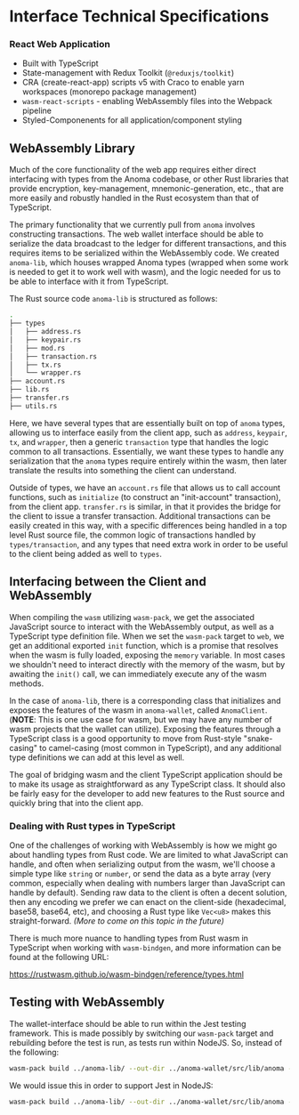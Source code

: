 # Interface Technical Specifications

### React Web Application

- Built with TypeScript
- State-management with Redux Toolkit (`@reduxjs/toolkit`)
- CRA (create-react-app) scripts v5 with Craco to enable yarn workspaces (monorepo package management)
- `wasm-react-scripts` - enabling WebAssembly files into the Webpack pipeline
- Styled-Componenents for all application/component styling

## WebAssembly Library

Much of the core functionality of the web app requires either direct interfacing with types from the Anoma codebase, or other Rust libraries that provide encryption, key-management, mnemonic-generation, etc., that are more easily and robustly handled in the Rust ecosystem than that of TypeScript.

The primary functionality that we currently pull from `anoma` involves constructing transactions. The web wallet interface should be able to serialize the data broadcast to the ledger for different transactions, and this requires items to be serialized within the WebAssembly code. We created `anoma-lib`, which houses wrapped Anoma types (wrapped when some work is needed to get it to work well with wasm), and the logic needed for us to be able to interface with it from TypeScript.

The Rust source code `anoma-lib` is structured as follows:

```bash
.
├── types
│   ├── address.rs
│   ├── keypair.rs
│   ├── mod.rs
│   ├── transaction.rs
│   ├── tx.rs
│   └── wrapper.rs
├── account.rs
├── lib.rs
├── transfer.rs
├── utils.rs
```

Here, we have several types that are essentially built on top of `anoma` types, allowing us to interface easily from the client app, such as `address`, `keypair`, `tx`, and `wrapper`, then a generic `transaction` type that handles the logic common to all transactions. Essentially, we want these types to handle any serialization that the `anoma` types require entirely within the wasm, then later translate the results into something the client can understand.

Outside of types, we have an `account.rs` file that allows us to call account functions, such as `initialize` (to construct an "init-account" transaction), from the client app. `transfer.rs` is similar, in that it provides the bridge for the client to issue a transfer transaction. Additional transactions can be easily created in this way, with a specific differences being handled in a top level Rust source file, the common logic of transactions handled by `types/transaction`, and any types that need extra work in order to be useful to the client being added as well to `types`.

## Interfacing between the Client and WebAssembly

When compiling the `wasm` utilizing `wasm-pack`, we get the associated JavaScript source to interact with the WebAssembly output, as well as a TypeScript type definition file. When we set the `wasm-pack` target to `web`, we get an additional exported `init` function, which is a promise that resolves when the wasm is fully loaded, exposing the `memory` variable. In most cases we shouldn't need to interact directly with the memory of the wasm, but by awaiting the `init()` call, we can immediately execute any of the wasm methods.

In the case of `anoma-lib`, there is a corresponding class that initializes and exposes the features of the wasm in `anoma-wallet`, called `AnomaClient`. (**NOTE**: This is one use case for wasm, but we may have any number of wasm projects that the wallet can utilize). Exposing the features through a TypeScript class is a good opportunity to move from Rust-style "snake-casing" to camel-casing (most common in TypeScript), and any additional type definitions we can add at this level as well.

The goal of bridging wasm and the client TypeScript application should be to make its usage as straightforward as any TypeScript class. It should also be fairly easy for the developer to add new features to the Rust source and quickly bring that into the client app.

### Dealing with Rust types in TypeScript

One of the challenges of working with WebAssembly is how we might go about handling types from Rust code. We are limited to what JavaScript can handle, and often when serializing output from the wasm, we'll choose a simple type like `string` or `number`, or send the data as a byte array (very common, especially when dealing with numbers larger than JavaScript can handle by default). Sending raw data to the client is often a decent solution, then any encoding we prefer we can enact on the client-side (hexadecimal, base58, base64, etc), and choosing a Rust type like `Vec<u8>` makes this straight-forward. _(More to come on this topic in the future)_

There is much more nuance to handling types from Rust wasm in TypeScript when working with `wasm-bindgen`, and more information can be found at the following URL:

https://rustwasm.github.io/wasm-bindgen/reference/types.html

## Testing with WebAssembly

The wallet-interface should be able to run within the Jest testing framework. This is made possibly by switching our `wasm-pack` target and rebuilding before the test is run, as tests run within NodeJS. So, instead of the following:

```bash
wasm-pack build ../anoma-lib/ --out-dir ../anoma-wallet/src/lib/anoma --out-name anoma --target web

```
We would issue this in order to support Jest in NodeJS:

```bash
wasm-pack build ../anoma-lib/ --out-dir ../anoma-wallet/src/lib/anoma --out-name anoma --target nodejs
```